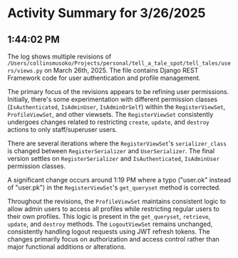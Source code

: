 # Activity Summary for 3/26/2025

## 1:44:02 PM
The log shows multiple revisions of `/Users/collinsmusoko/Projects/personal/tell_a_tale_spot/tell_tales/users/views.py` on March 26th, 2025.  The file contains Django REST Framework code for user authentication and profile management.

The primary focus of the revisions appears to be refining user permissions. Initially, there's some experimentation with different permission classes (`IsAuthenticated`, `IsAdminUser`, `IsAdminOrSelf`) within the `RegisterViewSet`,  `ProfileViewSet`, and other viewsets.  The `RegisterViewSet` consistently undergoes changes related to restricting `create`, `update`, and `destroy` actions to only staff/superuser users.

There are several iterations where the `RegisterViewSet`'s `serializer_class` is changed between `RegisterSerializer` and `UserSerializer`.  The final version settles on `RegisterSerializer` and `IsAuthenticated`, `IsAdminUser` permission classes.

A significant change occurs around 1:19 PM where a typo ("user.ok" instead of "user.pk") in the `RegisterViewSet`'s `get_queryset` method is corrected.

Throughout the revisions, the `ProfileViewSet` maintains consistent logic to allow admin users to access all profiles while restricting regular users to their own profiles. This logic is present in the `get_queryset`, `retrieve`, `update`, and `destroy` methods.  The `LogoutViewSet` remains unchanged, consistently handling logout requests using JWT refresh tokens.  The changes primarily focus on authorization and access control rather than major functional additions or alterations.
